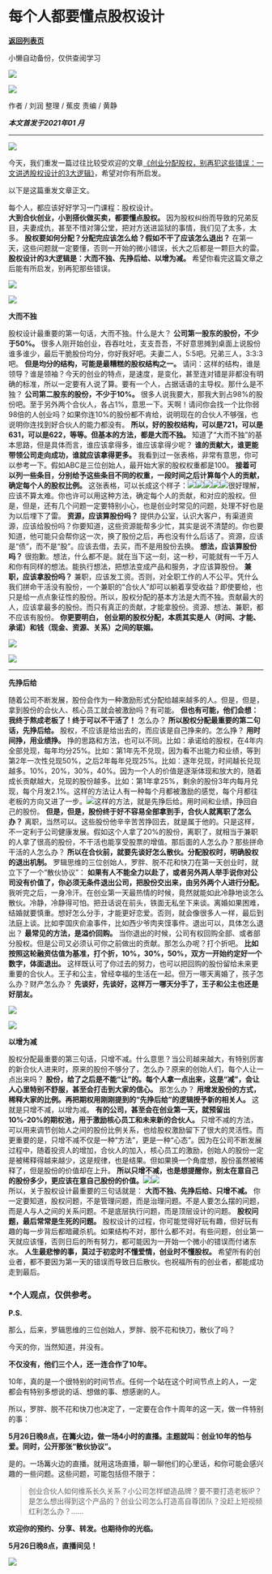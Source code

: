 # 每个人都要懂点股权设计

[**返回列表页**](/gzh/刘润)

小懒自动备份，仅供查阅学习

![](https://mmbiz.qpic.cn/sz_mmbiz_png/Eia1pKbzLGbShFwPjWu0aVJibFzTM5DlxkZZJHiaEyk4QGiceiaroRMukR173LyOyeGMgPhicPqtJ215ficlDcXBy3gRw/640?wx_fmt=other&from;=appmsg&wxfrom;=5&wx;_lazy=1&wx;_co=1&tp;=webp)

![](https://mmbiz.qpic.cn/sz_mmbiz_png/Eia1pKbzLGbSJ18vbkFLeD3SHzKoRYuLiaYm6LFG2hicaI24MUmpwJxfdN2jZSictN6NwSmQhMto5QFg4oicUSRHDFg/640?wx_fmt=png&from;=appmsg)

作者 / 刘润 整理 / 蕉皮 责编 / 黄静  

  

_**_本文首发于2021年01_ _月_**_  

* * *

  
  
![](https://mmbiz.qpic.cn/sz_mmbiz_png/Eia1pKbzLGbQ2lP600v6XALulWwxkyLicicgQJBYfG0YTom4DXjWNHWJWiallou3776XVrbRGYXicK8KZEoBLyOaUAg/640?wx_fmt=other&wxfrom;=5&wx;_lazy=1&wx;_co=1&tp;=webp)

今天，我们重发一篇过往比较受欢迎的文章[《创业分配股权，别再犯这些错误：一文讲透股权设计的3大逻辑》](https://mp.weixin.qq.com/s?__biz=MjM5NjM5MjQ4MQ==&mid=2651637872&idx=2&sn=aa903f6d152af92fd87f2d7429c24690&scene=21#wechat_redirect)，希望对你有所启发。

以下是这篇重发文章正文。

  

每个人，都应该好好学习一门课程：股权设计。  
 **大到合伙创业，小到搭伙做买卖，都要懂点股权。** 因为股权纠纷而导致的兄弟反目，夫妻成仇，甚至不惜对簿公堂，把对方送进监狱的事情，我们见了太多，太多。
**股权要如何分配？分配完应该怎么给？假如不干了应该怎么退出？** 在第一天，这些问题就一定要懂，否则一开始的微小错误，长大之后都是一颗巨大的雷。
**股权设计的3大逻辑是：大而不独、先挣后给、以增为减。** 希望你看完这篇文章之后能有所启发，别再犯那些错误。

![](https://mmbiz.qpic.cn/sz_mmbiz_png/Eia1pKbzLGbSRfGCibu8AM1klREZZvTe2N0shSU5yxjE5ObpYOlXCvcuIc7VgKC7sqZnCcP4X4M8rEXT2ibykdbBA/640?wx_fmt=other&from;=appmsg&wxfrom;=5&wx;_lazy=1&wx;_co=1&tp;=webp)

![](https://mmbiz.qpic.cn/sz_mmbiz_png/Eia1pKbzLGbQ2lP600v6XALulWwxkyLicicQkWsXkiaTw9CK00VSu2azJibI06Ywx67tKBPqgdK4KVMORGuzLwib0JLg/640?wx_fmt=other&wxfrom;=5&wx;_lazy=1&wx;_co=1&tp;=webp)

 **大而不独**

股权设计最重要的第一句话，大而不独。什么是大？ **公司第一股东的股份，不少于50%。**
很多人刚开始创业，吞吞吐吐，支支吾吾，不好意思摊到桌面上说股份谁多谁少，最后干脆股份均分，你好我好吧。夫妻二人，5:5吧。兄弟三人，3:3:3吧。
**但是均分的结构，可能是最糟糕的股权结构之一。**
请问：这样的结构，谁是领导？谁是领袖？今天的创业的特点，是速度，是变化，甚至连对错是非都没有明确的标准，所以一定要有人说了算。要有一个人，占据话语的主导权。那什么是不独？
**公司第二股东的股份，不少于10%。**
很多人说我要大，那我大到占98%的股份吧。至于另外两个合伙人，各占1%，意思一下。天啊！请问你会找一个比你弱98倍的人创业吗？如果你连10%的股份都不肯给，说明现在的合伙人不够强，也说明你连找到好合伙人的能力都没有。
**所以，好的股权结构，可以是721，可以是631，可以是622，等等。但基本的方法，都是大而不独。**
知道了“大而不独”的基本思路，但是具体而言，谁应该拿得多，谁应该拿得少呢？ **谁的贡献大，谁更能带领公司走向成功，谁就应该拿得更多。**
我看到过一张表格，非常有意思，你可以参考一下。假如ABC是三位创始人，最开始大家的股权权重都是100。
**接着可以列一些条目，分别给予这些条目不同的权重，一段时间之后计算每个人的贡献，确定每个人的股权比例。**
这张表格，可以长成这个样子：![](https://mmbiz.qpic.cn/mmbiz_png/Eia1pKbzLGbR64Mg5uSskjEaTSKuz97ArFiboVETr8mnatKkkza7e3L7eWgTDNhhYy05K5IqsM1fVcDPQWFJnJXQ/640?wx_fmt=png)![](https://mmbiz.qpic.cn/mmbiz_png/Eia1pKbzLGbR64Mg5uSskjEaTSKuz97ArNC7Hf97nOoB0vm0MJe1gUBGbuQK5RHZTxzibsy37zbFqLicNnvURcZ5g/640?wx_fmt=png)![](https://mmbiz.qpic.cn/mmbiz_png/Eia1pKbzLGbR64Mg5uSskjEaTSKuz97Arox5NrBl6nuJZ7GYybZuUueodiaf7QV18jFRWZiab10wwYp1Cad7l7Xgg/640?wx_fmt=png)![](https://mmbiz.qpic.cn/mmbiz_png/Eia1pKbzLGbR64Mg5uSskjEaTSKuz97ArIFEF5XaEyB00e5MH1ia7lKbBGVBISxiaPLUms8cEmG81jLnZ4X3vZd4Q/640?wx_fmt=png)![](https://mmbiz.qpic.cn/mmbiz_png/Eia1pKbzLGbR64Mg5uSskjEaTSKuz97Ar2wfhknJCycaRiaMib0Dbdg53pt4LwkrnVib362zPicDCNkRPibYIG65uJmA/640?wx_fmt=png)很好理解，应该不算太难。你也许可以用这种方法，确定每个人的贡献，和对应的股权。但是，但是，还有几个问题一定要特别小心，也是创业时常见的问题，处理不好也是为以后埋下了雷。
**资源，应该算股份吗？**
提供办公室，认识大客户，有渠道资源，应该给股份吗？你要知道，这些资源能帮多少忙，其实是说不清楚的。你也要知道，他可能只会帮你这一次，换了股份之后，再也没有什么后话了。资源，应该是“债”，而不是“股”。应该去借，去买，而不是用股份去换。
**想法，应该算股份吗？**
很抱歉。想法，什么都不是。就在当下这一刻，这一秒，可能就有一千万人和你有同样的想法。能执行想法，把想法变成产品和服务，才应该算股份。
**兼职，应该拿股份吗？**
兼职，应该发工资。否则，对全职工作的人不公平。凭什么我们拼命干活没有股份，一个兼职的“合伙人”却可以躺着享受收益？即使要给，也只是给一点点象征性的股份。所以，股权分配的基本方法是大而不独。贡献最大的人，应该拿最多的股份。而只有真正的贡献，才能拿股份。资源、想法、兼职，都不应该有股份。
**你更要明白， 创业期的股权分配，本质其实是人（时间、才能、承诺）和钱（现金、资源、关系）之间的联姻。**

![](https://mmbiz.qpic.cn/sz_mmbiz_png/Eia1pKbzLGbSRfGCibu8AM1klREZZvTe2N0shSU5yxjE5ObpYOlXCvcuIc7VgKC7sqZnCcP4X4M8rEXT2ibykdbBA/640?wx_fmt=other&from;=appmsg&wxfrom;=5&wx;_lazy=1&wx;_co=1&tp;=webp)

![](https://mmbiz.qpic.cn/sz_mmbiz_png/Eia1pKbzLGbQ2lP600v6XALulWwxkyLicic9V0KaXYibNxOAibLiaO0KzH38x27E7jTXuZsAXISsZcKPY0xqAdkkBu8g/640?wx_fmt=other&wxfrom;=5&wx;_lazy=1&wx;_co=1&tp;=webp)
****

 **先挣后给**

随着公司不断发展，股份会作为一种激励形式分配给越来越多的人。但是，但是，拿到股份的合伙人、核心员工就会被激励吗？有可能。
**但也有可能，他们会想：我终于熬成老板了！终于可以不干活了！** 怎么办？ **所以股权分配最重要的第二句话，先挣后给。**
股权，不应该是给出去的，而应该是自己挣来的。怎么挣？ **用时间挣，用业绩挣。**
挣的思路和方法，也可以不同。比如：承诺给的股权，在4年内全部兑现，每年均分25%。比如：第1年先不兑现，因为看不出能力和业绩，等到第2年一次性兑现50%，之后2年每年兑现25%。比如：逐年兑现，时间越长兑现越多。10%，20%，30%，40%。因为一个人的价值是逐渐体现和放大的，随着成长贡献越大，兑现的股份越多。比如：第1年拿25%，剩余的股份3年内每月兑现，每个月发2.1%。这样的方法让人有一种每个月都被激励的感觉，每个月都往老板的方向又进了一步。![](https://mmbiz.qpic.cn/mmbiz_png/Eia1pKbzLGbR64Mg5uSskjEaTSKuz97Ar6RYCeQYnxnpCiaSIdZka4QcgEd85yNIK58jmBpeDPFXzXlPEsLXx7BQ/640?wx_fmt=png)这样的方法，就是先挣后给。用时间和业绩，挣回自己的股份。
**但是，但是，股份终于好不容易全部拿到手，合伙人就离职了怎么办？**
离职，当然可以。这些股份他辛辛苦苦挣回去，就是属于他的。只是这样，不一定利于公司健康发展。假如这个人拿了20%的股份，离职了，就相当于兼职的人拿了很高的股份，不干活也能享受股票的增值。那后面的人怎么办？那些拼命干活的人怎么办？
**所以在合伙前，就要先谈好怎么散伙。分配股权时，明确股权的退出机制。**
罗辑思维的三位创始人，罗胖、脱不花和快刀在第一天创业时，就立下了一个“散伙协议”：
**如果有人不能全力以赴了，或者另外两人举手说你对公司没有价值了，你必须无条件退出公司，把股份交出来，由另外两个人进行分配。**
我听完之后，一身冷汗。在创业第一天最热情的时候，竟然就能如此冷静地谈怎么散伙。冷静，冷静得可怕。把丑话说在前头，铁面无私坐下来谈。离婚如果困难，结婚就要慎重。想好怎么分手，才能更好恋爱。否则，就会像很多人一样，最后到法庭上谈。比如李国庆俞渝事件，比如西少爷肉夹馍事件。退出可以，具体怎么退出？
**最常见的方法，是溢价回购。** 当你退出的时候，公司有权回购全部、或者部分股权。但是公司又必须认可你之前做出的贡献。那怎么办呢？打个折吧。
**比如按照这轮融资估值为基准，打个折，10%，30%，50%，双方一开始约定好一个数字，体面退出。**
这样既认可了你过去的努力，也可以把回购的股份留给未来更重要的合伙人。王子和公主，曾经幸福的生活在一起。但万一哪天离婚了，孩子怎么办？财产怎么办？
**先谈好，先谈好，这样万一哪天分手了，王子和公主也还是好朋友。**

![](https://mmbiz.qpic.cn/sz_mmbiz_png/Eia1pKbzLGbSRfGCibu8AM1klREZZvTe2N0shSU5yxjE5ObpYOlXCvcuIc7VgKC7sqZnCcP4X4M8rEXT2ibykdbBA/640?wx_fmt=other&from;=appmsg&wxfrom;=5&wx;_lazy=1&wx;_co=1&tp;=webp)

![](https://mmbiz.qpic.cn/sz_mmbiz_png/Eia1pKbzLGbQ2lP600v6XALulWwxkyLicicjY4JpucWiaHNkofOzzP1LMFY762EjFjUEw0DllPFArwxgxDPK0oPHbw/640?wx_fmt=other&wxfrom;=5&wx;_lazy=1&wx;_co=1&tp;=webp)

 **以增为减**

股权分配最重要的第三句话，只增不减。什么意思？当公司越来越大，有特别厉害的新合伙人进来时，原来的股份不够分了，怎么办？原来的创始人们，每个人让一点出来吗？
**股份，给了之后是不能“让”的。每个人拿一点出来，这是“减”，会让人心里特别不舒服，甚至会打击到大家的信心。** 那怎么办？
**用增发股份的方式，稀释大家的比例。再把期权用刚刚提到的“先挣后给”的逻辑授予新的相关人。** 这就是只增不减，以增为减。
**有的公司，甚至会在创业第一天，就预留出10%-20%的期权池，用于激励核心员工和未来新的合伙人。**
只增不减的方法，可以用来调节创始人之间的股份比例关系，也给股权激励留下了很大的灵活性。而更重要的是，只增不减不仅是一种“方法”，更是一种“心态”。因为在公司不断发展过程中，随着投资人的增加，合伙人的加入，核心员工的激励，创始人的股份一定是被稀释得越来越少，这是规律，也是结果。但如果换一个角度想，股份虽然被稀释了，但是股份的价值却在上升。
**所以只增不减，也是想提醒你，别太在意自己的股份多少，更应该在意自己股份的价值。**![](https://mmbiz.qpic.cn/sz_mmbiz_png/Eia1pKbzLGbSRfGCibu8AM1klREZZvTe2NkYtblqmOXVHrbKHjLKojGtdR7QCfvBpveYWr08IW1NO9vojLf8M9pQ/640?wx_fmt=other&from;=appmsg&wxfrom;=5&wx;_lazy=1&wx;_co=1&tp;=webp)![](https://mmbiz.qpic.cn/sz_mmbiz_png/Eia1pKbzLGbSRfGCibu8AM1klREZZvTe2Njtqpm33zGwYAJbGQdulrG3RCb8cORETRiateayaQibxUiba5Q5ShiaasnQ/640?wx_fmt=other&wxfrom;=5&wx;_lazy=1&wx;_co=1&tp;=webp)  
所以，关于股权设计最重要的三句话就是： **大而不独、先挣后给、只增不减。**
你一定要知道，股权问题，不是管理问题，而是治理问题。不是人要怎么摆的问题，而是人与人之间的关系问题。不是底层执行问题，而是顶层设计的问题。
**股权问题，最后常常是生死的问题。**
股权设计的过程，你可能觉得好玩有趣，但好玩有趣的每一步背后都暗藏杀机。如果结构不对，那什么都不对。有些问题，创业第一天就应该懂，否则日后的所有努力，都可能因为一开始一个微小的错误而付诸东水。
**人生最悲惨的事，莫过于初恋时不懂爱情，创业时不懂股权。**
希望所有的创业者，都不要因为第一天的错误而导致日后散伙。也祝福所有的创业者，都能成功走到最后。

### *个人观点，仅供参考。

 **P.S.**

那么，后来，罗辑思维的三位创始人，罗胖、脱不花和快刀，散伙了吗？

今天的你，当然知道，并没有。

 **不仅没有，他们三个人，还一连合作了10年。**

10年，真的是一个很特别的时间节点。任何一个站在这个时间节点上的人，一定都会有特别多想说的话、想做的事、想感谢的人。

所以，罗胖、脱不花和快刀也决定了，一定要在合作十周年的这一天，做一件特别的事：

 **5月26日晚8点，在篝火边，做一场4小时的直播。主题就叫：创业10年的怕与爱。同时，公开那张“散伙协议”。**

是的。一场篝火边的直播。就用这场直播，聊一聊他们的心里话，和你可能会感兴趣的一些问题。这些问题，可能包括但不限于：

> 创业合伙人如何维系长久关系？小公司怎样塑造品牌？要不要打造老板IP？是怎么想出得到这个产品的？创业公司怎么打造高自尊团队？没赶上短视频红利怎么办？……

 **欢迎你的预约、分享、转发。也期待你的光临。**

 **5月26日晚8点，直播间见！**

![](https://mmbiz.qpic.cn/sz_mmbiz_jpg/Eia1pKbzLGbSJ18vbkFLeD3SHzKoRYuLiaMLm5qsSHUGnm4EXicMNJnMVDDBKYRvCS6ic6RScKZyzfibKfk8LtPWgSQ/640?wx_fmt=jpeg&from;=appmsg)

